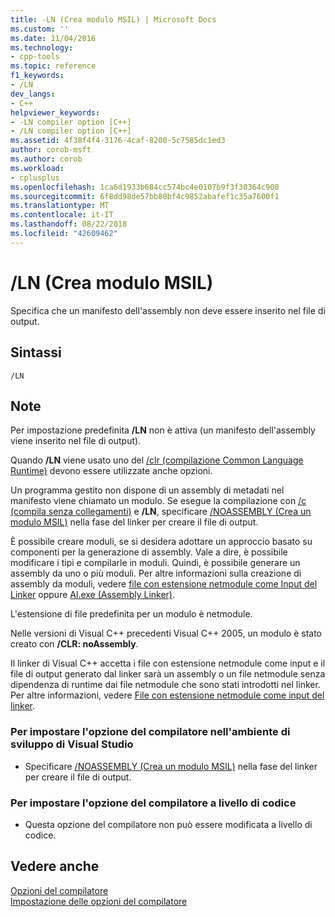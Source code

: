 ```yaml
---
title: -LN (Crea modulo MSIL) | Microsoft Docs
ms.custom: ''
ms.date: 11/04/2016
ms.technology:
- cpp-tools
ms.topic: reference
f1_keywords:
- /LN
dev_langs:
- C++
helpviewer_keywords:
- -LN compiler option [C++]
- /LN compiler option [C++]
ms.assetid: 4f38f4f4-3176-4caf-8200-5c7585dc1ed3
author: corob-msft
ms.author: corob
ms.workload:
- cplusplus
ms.openlocfilehash: 1ca6d1933b684cc574bc4e0107b9f3f30364c908
ms.sourcegitcommit: 6f8dd98de57bb80bf4c9852abafef1c35a7600f1
ms.translationtype: MT
ms.contentlocale: it-IT
ms.lasthandoff: 08/22/2018
ms.locfileid: "42609462"
---
```

# <a name="ln-create-msil-module"></a>/LN (Crea modulo MSIL)
Specifica che un manifesto dell'assembly non deve essere inserito nel file di output.  
  
## <a name="syntax"></a>Sintassi  
  
```  
/LN  
```  
  
## <a name="remarks"></a>Note  
 Per impostazione predefinita **/LN** non è attiva (un manifesto dell'assembly viene inserito nel file di output).  
  
 Quando **/LN** viene usato uno del [/clr (compilazione Common Language Runtime)](../../build/reference/clr-common-language-runtime-compilation.md) devono essere utilizzate anche opzioni.  
  
 Un programma gestito non dispone di un assembly di metadati nel manifesto viene chiamato un modulo. Se esegue la compilazione con [/c (compila senza collegamenti)](../../build/reference/c-compile-without-linking.md) e **/LN**, specificare [/NOASSEMBLY (Crea un modulo MSIL)](../../build/reference/noassembly-create-a-msil-module.md) nella fase del linker per creare il file di output.  
  
 È possibile creare moduli, se si desidera adottare un approccio basato su componenti per la generazione di assembly.  Vale a dire, è possibile modificare i tipi e compilarle in moduli.  Quindi, è possibile generare un assembly da uno o più moduli.  Per altre informazioni sulla creazione di assembly da moduli, vedere [file con estensione netmodule come Input del Linker](../../build/reference/netmodule-files-as-linker-input.md) oppure [Al.exe (Assembly Linker)](/dotnet/framework/tools/al-exe-assembly-linker).  
  
 L'estensione di file predefinita per un modulo è netmodule.  
  
 Nelle versioni di Visual C++ precedenti Visual C++ 2005, un modulo è stato creato con **/CLR: noAssembly**.  
  
 Il linker di Visual C++ accetta i file con estensione netmodule come input e il file di output generato dal linker sarà un assembly o un file netmodule senza dipendenza di runtime dai file netmodule che sono stati introdotti nel linker.  Per altre informazioni, vedere [File con estensione netmodule come input del linker](../../build/reference/netmodule-files-as-linker-input.md).  
  
### <a name="to-set-this-compiler-option-in-the-visual-studio-development-environment"></a>Per impostare l'opzione del compilatore nell'ambiente di sviluppo di Visual Studio  
  
-   Specificare [/NOASSEMBLY (Crea un modulo MSIL)](../../build/reference/noassembly-create-a-msil-module.md) nella fase del linker per creare il file di output.  
  
### <a name="to-set-this-compiler-option-programmatically"></a>Per impostare l'opzione del compilatore a livello di codice  
  
-   Questa opzione del compilatore non può essere modificata a livello di codice.  
  
## <a name="see-also"></a>Vedere anche  
 [Opzioni del compilatore](../../build/reference/compiler-options.md)   
 [Impostazione delle opzioni del compilatore](../../build/reference/setting-compiler-options.md)